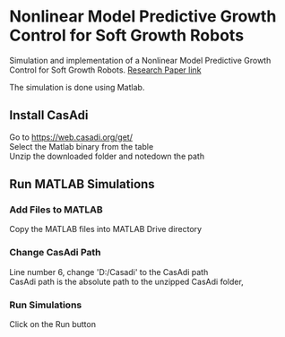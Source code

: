 # Nonlinear Model Predictive Growth Control for Soft Growth Robots
Simulation and implementation of a Nonlinear Model Predictive Growth Control for Soft Growth Robots.
[Research Paper link](https://ieeexplore.ieee.org/document/9274302)

The simulation is done using Matlab.

## Install CasAdi
Go to https://web.casadi.org/get/
<br>
Select the Matlab binary from the table
<br>
Unzip the downloaded folder and notedown the path


## Run MATLAB Simulations
### Add Files to MATLAB
Copy the MATLAB files into MATLAB Drive directory

### Change CasAdi Path
Line number 6, change 'D:/Casadi' to the CasAdi path
<br>
CasAdi path is the absolute path to the unzipped CasAdi folder,

### Run Simulations
Click on the Run button
